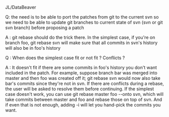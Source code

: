 JL/DataBeaver

Q: the need is to be able to port the patches from git to the current svn
so we need to be able to update git branches to current state of svn (svn or git svn branch) before proposing a patch

A : git rebase should do the trick there.
In the simplest case, if you're on branch foo, git rebase svn will make sure that all commits in svn's history will also be in foo's history

Q : When does the simplest case fit or not fit ? Conflicts ?

A : It doesn't fit if there are some commits in foo's history you don't want included in the patch.  For example, suppose branch bar was merged into master and then foo was created off it; git rebase svn would now also take bar's commits since they're not in svn.
If there are conflicts during a rebase, the user will be asked to resolve them before continuing.
If the simplest case doesn't work, you can use git rebase master foo --onto svn, which will take commits between master and foo and rebase those on top of svn.  And if even that is not enough, adding -i will let you hand-pick the commits you want.
